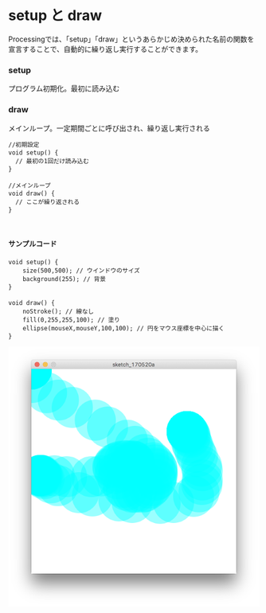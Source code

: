 # setup と draw

Processingでは、「setup」「draw」というあらかじめ決められた名前の関数を宣言することで、自動的に繰り返し実行することができます。


### setup
プログラム初期化。最初に読み込む

### draw
メインループ。一定期間ごとに呼び出され、繰り返し実行される


```
//初期設定
void setup() {
  // 最初の1回だけ読み込む
}

//メインループ
void draw() {
  // ここが繰り返される
}

```

&nbsp;
&nbsp;

#### サンプルコード

```
void setup() {
    size(500,500); // ウインドウのサイズ
    background(255); // 背景
}

void draw() {
    noStroke(); // 線なし
    fill(0,255,255,100); // 塗り
    ellipse(mouseX,mouseY,100,100); // 円をマウス座標を中心に描く
}
```

![](img/sketch_shape02.png)

&nbsp;
&nbsp;


<!--##変数を使ったアニメーション

### 四則計算
プログラムの中の計算式は通常の数式ほぼ同じ形で書くことができますが、かけ算「×」 のかわりに「 *(アスタリスク)」を、割り算「÷」のかわりに「 /(スラッシュ)」を使 うことに注意しましょう。



```
int num = ( 20 + ( 100 * 3 ))/ 2;
println(num);

```

| 記述法 | 意味 |
|-----------|------------|
| a++ | 変数 a の値に 1 を足して再度変数 a に代入 |
| a-- | 変数 a の値から 1 を引いて再度変数 a に代入 |
| a += 2; | 変数 a の値に 2 を足して再度変数 a に代入 |
| a -= 2; | 変数 a の値から 2 を引いて再度変数 a に代入 |

&nbsp;
&nbsp;


### x座標の移動（等速直線運動）

```
//グローバル変数
float x; //x座標
float speed; //スピード

//初期設定
void setup() {
  size(500, 500);
  smooth();
  x = 50; //xの初期位置
  speed = 2; //スピードの値
}

//メインループ
void draw(){
  background(0);
  ellipse(x,250,50,50);
  x = x + speed; // xの現在地にスピードの値を足していく
}
```

![image](https://yonekura907.github.io/dh17processing/math2.png)

&nbsp;
&nbsp;

### x座標とy座標の移動（等速直線運動）

```
// グローバル変数
int diameter; // 円の直径
float x; // ｘ座標
float y; // y座標
float speed; // スピード

//初期設定
void setup(){
  size(500,500);
  smooth();
  noStroke(); // 線なし
  fill(0,255,0); // 塗りグリーン
  diameter = 50;
  x = width/2; // width(ウインドウ幅)の半分　画面の左右中央
  y = height/2; // height(ウインドウ高)の半分　画面の上下中央
  speed = 2; // 初期スピード
}

//メインループ
void draw(){
  background(0);
  ellipse(x,x,diameter,diameter);

  x = x + speed; // xの現在地にスピードの値を足していく
  y = y + speed;  // yの現在地にスピードの値を足していく
}
```

![image](https://yonekura907.github.io/dh17processing/sketch_var01.png)-->